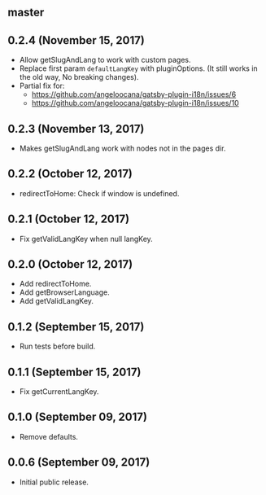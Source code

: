 ## master

## 0.2.4 (November 15, 2017)

* Allow getSlugAndLang to work with custom pages.
* Replace first param `defaultLangKey` with pluginOptions. (It still works in the old way, No breaking changes).
* Partial fix for:
  - https://github.com/angeloocana/gatsby-plugin-i18n/issues/6
  - https://github.com/angeloocana/gatsby-plugin-i18n/issues/10

## 0.2.3 (November 13, 2017)

* Makes getSlugAndLang work with nodes not in the pages dir.

## 0.2.2 (October 12, 2017)

* redirectToHome: Check if window is undefined.

## 0.2.1 (October 12, 2017)

* Fix getValidLangKey when null langKey.

## 0.2.0 (October 12, 2017)

* Add redirectToHome.
* Add getBrowserLanguage.
* Add getValidLangKey.

## 0.1.2 (September 15, 2017)

* Run tests before build.

## 0.1.1 (September 15, 2017)

* Fix getCurrentLangKey.

## 0.1.0 (September 09, 2017)

* Remove defaults.

## 0.0.6 (September 09, 2017)

* Initial public release.
